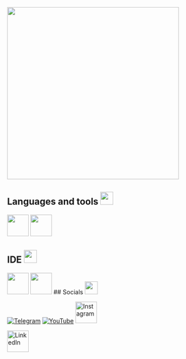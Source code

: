 
<img src="RPReplay_Final1707848974.gif" width="400" height="400">

## Languages and tools <img src="RPReplay_Final1707848974.gif" width="30" height="30">
<img src="https://user-images.githubusercontent.com/25181517/117201156-9a724800-adec-11eb-9a9d-3cd0f67da4bc.png" width="50" height="50">
<img src="https://user-images.githubusercontent.com/25181517/192106073-90fffafe-3562-4ff9-a37e-c77a2da0ff58.png" width="50" height="50">

## IDE <img src="RPReplay_Final1707848974.gif" width="30" height="30">
<img src=https://user-images.githubusercontent.com/25181517/192108890-200809d1-439c-4e23-90d3-b090cf9a4eea.png width="50" height="50">
<img src=https://user-images.githubusercontent.com/25181517/192108891-d86b6220-e232-423a-bf5f-90903e6887c3.png width="50" height="50">
## Socials <img src="https://user-images.githubusercontent.com/74038190/235294016-6556559a-ed58-4ca6-a4c9-c307cbe0b6b7.gif" width="30" height="30">


[![Telegram](https://img.shields.io/badge/Telegram-2CA5E0?style=for-the-badge&logo=telegram&logoColor=white)](https://t.me/Greqit)
[![YouTube](https://img.shields.io/badge/YouTube-FF0000?style=for-the-badge&logo=youtube&logoColor=white)]([https://www.youtube.com/channel/UCrK1gvbHl5AxAJE1RLguJ_Q)
<a href="https://www.instagram.com/greqit/"><img src="https://user-images.githubusercontent.com/74038190/235294013-a33e5c43-a01c-43f6-b44d-a406d8b4ab75.gif" alt="Instagram" width="50" height="50"></a>

<a href="https://www.linkedin.com/in/%D1%96%D0%B2%D0%B0%D0%BD-%D0%BF%D1%80%D0%B8%D1%81%D1%82%D0%B0%D1%8F-7099a22b1/"><img src="https://user-images.githubusercontent.com/74038190/235294012-0a55e343-37ad-4b0f-924f-c8431d9d2483.gif" alt="LinkedIn" width="50" height="50"></a>


